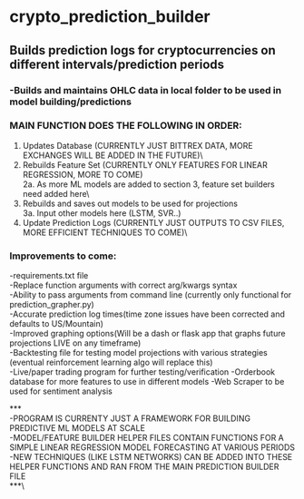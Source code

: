 # crypto_prediction_builder

## Builds prediction logs for cryptocurrencies on different intervals/prediction periods
###   -Builds and maintains OHLC data in local folder to be used in model building/predictions

### MAIN FUNCTION DOES THE FOLLOWING IN ORDER:
  1. Updates Database (CURRENTLY JUST BITTREX DATA, MORE EXCHANGES WILL BE ADDED IN THE FUTURE)\
  2. Rebuilds Feature Set (CURRENTLY ONLY FEATURES FOR LINEAR REGRESSION, MORE TO COME)\
    2a. As more ML models are added to section 3, feature set builders need added here\
  3. Rebuilds and saves out models to be used for projections \
    3a. Input other models here (LSTM, SVR..)
  4. Update Prediction Logs (CURRENTLY JUST OUTPUTS TO CSV FILES, MORE EFFICIENT TECHNIQUES TO COME)\


### Improvements to come:
-requirements.txt file\
-Replace function arguments with correct arg/kwargs syntax\
-Ability to pass arguments from command line (currently only functional for prediction_grapher.py)\
-Accurate prediction log times(time zone issues have been corrected and defaults to US/Mountain)\
-Improved graphing options(Will be a dash or flask app that graphs future projections LIVE on any timeframe)\
-Backtesting file for testing model projections with various strategies (eventual reinforcement learning algo will replace this)\
-Live/paper trading program for further testing/verification
-Orderbook database for more features to use in different models
-Web Scraper to be used for sentiment analysis



***\
    -PROGRAM IS CURRENTY JUST A FRAMEWORK FOR BUILDING PREDICTIVE ML MODELS AT SCALE\
    -MODEL/FEATURE BUILDER HELPER FILES CONTAIN FUNCTIONS FOR A SIMPLE LINEAR REGRESSION MODEL FORECASTING AT VARIOUS PERIODS\
    -NEW TECHNIQUES (LIKE LSTM NETWORKS) CAN BE ADDED INTO THESE HELPER FUNCTIONS AND RAN FROM THE MAIN PREDICTION BUILDER FILE\
***\

